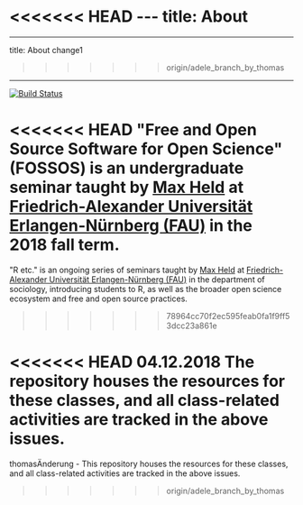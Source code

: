 <<<<<<< HEAD
﻿---
title: About
=======
---
title: About change1
>>>>>>> origin/adele_branch_by_thomas
---

[![Build Status](https://travis-ci.com/soztag/fossos.svg?branch=master)](https://travis-ci.com/soztag/fossos)

<<<<<<< HEAD
"Free and Open Source Software for Open Science" (FOSSOS) is an undergraduate seminar taught by [Max Held](http://www.maxheld.de) at [Friedrich-Alexander Universität Erlangen-Nürnberg (FAU)](https://www.fau.de) in the 2018 fall term.
=======
"R etc." is an ongoing series of seminars taught by [Max Held](http://www.maxheld.de) at [Friedrich-Alexander Universität Erlangen-Nürnberg (FAU)](https://www.fau.de) in the department of sociology, introducing students to R, as well as the broader open science ecosystem and free and open source practices.
>>>>>>> 78964cc70f2ec595feab0fa1f9ff53dcc23a861e

<<<<<<< HEAD
04.12.2018 
The repository houses the resources for these classes, and all class-related activities are tracked in the above issues.
=======
thomasÄnderung - This repository houses the resources for these classes, and all class-related activities are tracked in the above issues.
>>>>>>> origin/adele_branch_by_thomas

